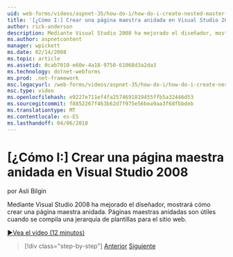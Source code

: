 ```yaml
---
uid: web-forms/videos/aspnet-35/how-do-i/how-do-i-create-nested-master-page-in-visual-studio-2008
title: '[¿Cómo I:] Crear una página maestra anidada en Visual Studio 2008 | Documentos de Microsoft'
author: rick-anderson
description: Mediante Visual Studio 2008 ha mejorado el diseñador, mostrará cómo crear una página maestra anidada. Páginas maestras anidadas son útiles cuando se compila un hierarch...
ms.author: aspnetcontent
manager: wpickett
ms.date: 02/14/2008
ms.topic: article
ms.assetid: 0cab7010-e60e-4a18-9750-61068d3a2da3
ms.technology: dotnet-webforms
ms.prod: .net-framework
msc.legacyurl: /web-forms/videos/aspnet-35/how-do-i/how-do-i-create-nested-master-page-in-visual-studio-2008
msc.type: video
ms.openlocfilehash: e9227e711ef4fa2574691819455ffb5a32446d53
ms.sourcegitcommit: f8852267f463b62d7f975e56bea9aa3f68fbbdeb
ms.translationtype: MT
ms.contentlocale: es-ES
ms.lasthandoff: 04/06/2018
---
```

<a name="how-do-i-create-nested-master-page-in-visual-studio-2008"></a>[¿Cómo I:] Crear una página maestra anidada en Visual Studio 2008
====================
por Asli Bilgin

Mediante Visual Studio 2008 ha mejorado el diseñador, mostrará cómo crear una página maestra anidada. Páginas maestras anidadas son útiles cuando se compila una jerarquía de plantillas para el sitio web.

[&#9654;Vea el vídeo (12 minutos)](https://channel9.msdn.com/Blogs/ASP-NET-Site-Videos/how-do-i-create-nested-master-page-in-visual-studio-2008)

> [!div class="step-by-step"]
> [Anterior](how-do-i-create-a-master-page-in-visual-studio-2008.md)
> [Siguiente](how-do-i-cascading-style-sheets-in-visual-studio-2008.md)
